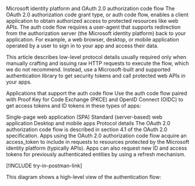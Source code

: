 Microsoft identity platform and OAuth 2.0 authorization code flow
The OAuth 2.0 authorization code grant type, or auth code flow, enables a client application to obtain authorized access to protected resources like web APIs. The auth code flow requires a user-agent that supports redirection from the authorization server (the Microsoft identity platform) back to your application. For example, a web browser, desktop, or mobile application operated by a user to sign in to your app and access their data.

This article describes low-level protocol details usually required only when manually crafting and issuing raw HTTP requests to execute the flow, which we do not recommend. Instead, use a Microsoft-built and supported authentication library to get security tokens and call protected web APIs in your apps.

Applications that support the auth code flow
Use the auth code flow paired with Proof Key for Code Exchange (PKCE) and OpenID Connect (OIDC) to get access tokens and ID tokens in these types of apps:

Single-page web application (SPA)
Standard (server-based) web application
Desktop and mobile apps
Protocol details
The OAuth 2.0 authorization code flow is described in section 4.1 of the OAuth 2.0 specification. Apps using the OAuth 2.0 authorization code flow acquire an access_token to include in requests to resources protected by the Microsoft identity platform (typically APIs). Apps can also request new ID and access tokens for previously authenticated entities by using a refresh mechanism.

[!INCLUDE try-in-postman-link]

This diagram shows a high-level view of the authentication flow:
